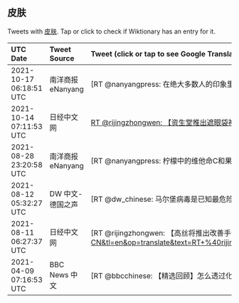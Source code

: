 ## 皮肤 

Tweets with [皮肤](https://en.wiktionary.org/wiki/皮肤). Tap or click to check if Wiktionary has an entry for it.

| UTC Date | Tweet Source | Tweet (click or tap to see Google Translation) |
|:-----------------|:-------------|:------------------|  
| 2021-10-17 06:18:51 UTC | 南洋商报eNanyang | [RT @nanyangpress: 在绝大多数人的印象里，田径运动员几乎都是五大三粗或者是黝黑的皮肤，但是德国女子短跑选手艾丽卡施密特的出现，却改变了人们的这一观点。 https://t.co/WKlNPiuLKK https://t.co/JT3j7a2HDq](https://translate.google.com/?hi=en&tab=TT&sl=zh-CN&tl=en&op=translate&text=RT+%40nanyangpress%3A+%E5%9C%A8%E7%BB%9D%E5%A4%A7%E5%A4%9A%E6%95%B0%E4%BA%BA%E7%9A%84%E5%8D%B0%E8%B1%A1%E9%87%8C%EF%BC%8C%E7%94%B0%E5%BE%84%E8%BF%90%E5%8A%A8%E5%91%98%E5%87%A0%E4%B9%8E%E9%83%BD%E6%98%AF%E4%BA%94%E5%A4%A7%E4%B8%89%E7%B2%97%E6%88%96%E8%80%85%E6%98%AF%E9%BB%9D%E9%BB%91%E7%9A%84%E7%9A%AE%E8%82%A4%EF%BC%8C%E4%BD%86%E6%98%AF%E5%BE%B7%E5%9B%BD%E5%A5%B3%E5%AD%90%E7%9F%AD%E8%B7%91%E9%80%89%E6%89%8B%E8%89%BE%E4%B8%BD%E5%8D%A1%E6%96%BD%E5%AF%86%E7%89%B9%E7%9A%84%E5%87%BA%E7%8E%B0%EF%BC%8C%E5%8D%B4%E6%94%B9%E5%8F%98%E4%BA%86%E4%BA%BA%E4%BB%AC%E7%9A%84%E8%BF%99%E4%B8%80%E8%A7%82%E7%82%B9%E3%80%82+https%3A%2F%2Ft.co%2FWKlNPiuLKK+https%3A%2F%2Ft.co%2FJT3j7a2HDq) |
| 2021-10-14 07:11:53 UTC | 日经中文网 | [RT @rijingzhongwen: 【资生堂推出遮眼袋神器“第二层皮肤”】资生堂新推出的美容产品由两种眼部美容液等组成，使用时按顺序涂抹，15分钟后会形成薄膜遮住眼袋，效果可持续8个小时。目前市面上应对皱纹等的护肤品均以持续使用为前提，资生堂新产品的优势在于迅速生效……ht…](https://translate.google.com/?hi=en&tab=TT&sl=zh-CN&tl=en&op=translate&text=RT+%40rijingzhongwen%3A+%E3%80%90%E8%B5%84%E7%94%9F%E5%A0%82%E6%8E%A8%E5%87%BA%E9%81%AE%E7%9C%BC%E8%A2%8B%E7%A5%9E%E5%99%A8%E2%80%9C%E7%AC%AC%E4%BA%8C%E5%B1%82%E7%9A%AE%E8%82%A4%E2%80%9D%E3%80%91%E8%B5%84%E7%94%9F%E5%A0%82%E6%96%B0%E6%8E%A8%E5%87%BA%E7%9A%84%E7%BE%8E%E5%AE%B9%E4%BA%A7%E5%93%81%E7%94%B1%E4%B8%A4%E7%A7%8D%E7%9C%BC%E9%83%A8%E7%BE%8E%E5%AE%B9%E6%B6%B2%E7%AD%89%E7%BB%84%E6%88%90%EF%BC%8C%E4%BD%BF%E7%94%A8%E6%97%B6%E6%8C%89%E9%A1%BA%E5%BA%8F%E6%B6%82%E6%8A%B9%EF%BC%8C15%E5%88%86%E9%92%9F%E5%90%8E%E4%BC%9A%E5%BD%A2%E6%88%90%E8%96%84%E8%86%9C%E9%81%AE%E4%BD%8F%E7%9C%BC%E8%A2%8B%EF%BC%8C%E6%95%88%E6%9E%9C%E5%8F%AF%E6%8C%81%E7%BB%AD8%E4%B8%AA%E5%B0%8F%E6%97%B6%E3%80%82%E7%9B%AE%E5%89%8D%E5%B8%82%E9%9D%A2%E4%B8%8A%E5%BA%94%E5%AF%B9%E7%9A%B1%E7%BA%B9%E7%AD%89%E7%9A%84%E6%8A%A4%E8%82%A4%E5%93%81%E5%9D%87%E4%BB%A5%E6%8C%81%E7%BB%AD%E4%BD%BF%E7%94%A8%E4%B8%BA%E5%89%8D%E6%8F%90%EF%BC%8C%E8%B5%84%E7%94%9F%E5%A0%82%E6%96%B0%E4%BA%A7%E5%93%81%E7%9A%84%E4%BC%98%E5%8A%BF%E5%9C%A8%E4%BA%8E%E8%BF%85%E9%80%9F%E7%94%9F%E6%95%88%E2%80%A6%E2%80%A6ht%E2%80%A6) |
| 2021-08-28 23:20:58 UTC | 南洋商报eNanyang | [RT @nanyangpress: 柠檬中的维他命C和果酸，具有抗菌、软化及清洁皮肤作用。榨汁后剩下的柠檬皮也特别有用，如果丢弃就实在太可惜了！点击看全文：https://t.co/dboNf49dpo https://t.co/t1q7WUqARr](https://translate.google.com/?hi=en&tab=TT&sl=zh-CN&tl=en&op=translate&text=RT+%40nanyangpress%3A+%E6%9F%A0%E6%AA%AC%E4%B8%AD%E7%9A%84%E7%BB%B4%E4%BB%96%E5%91%BDC%E5%92%8C%E6%9E%9C%E9%85%B8%EF%BC%8C%E5%85%B7%E6%9C%89%E6%8A%97%E8%8F%8C%E3%80%81%E8%BD%AF%E5%8C%96%E5%8F%8A%E6%B8%85%E6%B4%81%E7%9A%AE%E8%82%A4%E4%BD%9C%E7%94%A8%E3%80%82%E6%A6%A8%E6%B1%81%E5%90%8E%E5%89%A9%E4%B8%8B%E7%9A%84%E6%9F%A0%E6%AA%AC%E7%9A%AE%E4%B9%9F%E7%89%B9%E5%88%AB%E6%9C%89%E7%94%A8%EF%BC%8C%E5%A6%82%E6%9E%9C%E4%B8%A2%E5%BC%83%E5%B0%B1%E5%AE%9E%E5%9C%A8%E5%A4%AA%E5%8F%AF%E6%83%9C%E4%BA%86%EF%BC%81%E7%82%B9%E5%87%BB%E7%9C%8B%E5%85%A8%E6%96%87%EF%BC%9Ahttps%3A%2F%2Ft.co%2FdboNf49dpo+https%3A%2F%2Ft.co%2Ft1q7WUqARr) |
| 2021-08-12 05:32:27 UTC | DW 中文- 德国之声 | [RT @dw_chinese: 马尔堡病毒是已知最危险病毒之一。它会感染血液、肝脏和皮肤细胞，从而在人体内迅速强力扩散。https://t.co/3rRuUeWSNp](https://translate.google.com/?hi=en&tab=TT&sl=zh-CN&tl=en&op=translate&text=RT+%40dw_chinese%3A+%E9%A9%AC%E5%B0%94%E5%A0%A1%E7%97%85%E6%AF%92%E6%98%AF%E5%B7%B2%E7%9F%A5%E6%9C%80%E5%8D%B1%E9%99%A9%E7%97%85%E6%AF%92%E4%B9%8B%E4%B8%80%E3%80%82%E5%AE%83%E4%BC%9A%E6%84%9F%E6%9F%93%E8%A1%80%E6%B6%B2%E3%80%81%E8%82%9D%E8%84%8F%E5%92%8C%E7%9A%AE%E8%82%A4%E7%BB%86%E8%83%9E%EF%BC%8C%E4%BB%8E%E8%80%8C%E5%9C%A8%E4%BA%BA%E4%BD%93%E5%86%85%E8%BF%85%E9%80%9F%E5%BC%BA%E5%8A%9B%E6%89%A9%E6%95%A3%E3%80%82https%3A%2F%2Ft.co%2F3rRuUeWSNp) |
| 2021-08-11 06:27:37 UTC | 日经中文网 | [RT @rijingzhongwen: 【高丝将推出改善手部皱纹的美容液】在新冠疫情下，洗手和手指消毒的机会增加，如果手部皮肤干燥，容易形成皱纹。高丝旗下品牌“黛珂”的新产品添加了被认为能有效改善皱纹的烟酰胺。在中国将从11月起开始销售……https://t.co/510Bn6…](https://translate.google.com/?hi=en&tab=TT&sl=zh-CN&tl=en&op=translate&text=RT+%40rijingzhongwen%3A+%E3%80%90%E9%AB%98%E4%B8%9D%E5%B0%86%E6%8E%A8%E5%87%BA%E6%94%B9%E5%96%84%E6%89%8B%E9%83%A8%E7%9A%B1%E7%BA%B9%E7%9A%84%E7%BE%8E%E5%AE%B9%E6%B6%B2%E3%80%91%E5%9C%A8%E6%96%B0%E5%86%A0%E7%96%AB%E6%83%85%E4%B8%8B%EF%BC%8C%E6%B4%97%E6%89%8B%E5%92%8C%E6%89%8B%E6%8C%87%E6%B6%88%E6%AF%92%E7%9A%84%E6%9C%BA%E4%BC%9A%E5%A2%9E%E5%8A%A0%EF%BC%8C%E5%A6%82%E6%9E%9C%E6%89%8B%E9%83%A8%E7%9A%AE%E8%82%A4%E5%B9%B2%E7%87%A5%EF%BC%8C%E5%AE%B9%E6%98%93%E5%BD%A2%E6%88%90%E7%9A%B1%E7%BA%B9%E3%80%82%E9%AB%98%E4%B8%9D%E6%97%97%E4%B8%8B%E5%93%81%E7%89%8C%E2%80%9C%E9%BB%9B%E7%8F%82%E2%80%9D%E7%9A%84%E6%96%B0%E4%BA%A7%E5%93%81%E6%B7%BB%E5%8A%A0%E4%BA%86%E8%A2%AB%E8%AE%A4%E4%B8%BA%E8%83%BD%E6%9C%89%E6%95%88%E6%94%B9%E5%96%84%E7%9A%B1%E7%BA%B9%E7%9A%84%E7%83%9F%E9%85%B0%E8%83%BA%E3%80%82%E5%9C%A8%E4%B8%AD%E5%9B%BD%E5%B0%86%E4%BB%8E11%E6%9C%88%E8%B5%B7%E5%BC%80%E5%A7%8B%E9%94%80%E5%94%AE%E2%80%A6%E2%80%A6https%3A%2F%2Ft.co%2F510Bn6%E2%80%A6) |
| 2021-04-09 07:16:53 UTC | BBC News 中文 | [RT @bbcchinese: 【精选回顾】怎么透过化妆让你的头颅消失不见？看看塞尔维亚的 “皮肤幻术师”是如何做的，你能学会吗？ https://t.co/GKSOOuKGvM](https://translate.google.com/?hi=en&tab=TT&sl=zh-CN&tl=en&op=translate&text=RT+%40bbcchinese%3A+%E3%80%90%E7%B2%BE%E9%80%89%E5%9B%9E%E9%A1%BE%E3%80%91%E6%80%8E%E4%B9%88%E9%80%8F%E8%BF%87%E5%8C%96%E5%A6%86%E8%AE%A9%E4%BD%A0%E7%9A%84%E5%A4%B4%E9%A2%85%E6%B6%88%E5%A4%B1%E4%B8%8D%E8%A7%81%EF%BC%9F%E7%9C%8B%E7%9C%8B%E5%A1%9E%E5%B0%94%E7%BB%B4%E4%BA%9A%E7%9A%84+%E2%80%9C%E7%9A%AE%E8%82%A4%E5%B9%BB%E6%9C%AF%E5%B8%88%E2%80%9D%E6%98%AF%E5%A6%82%E4%BD%95%E5%81%9A%E7%9A%84%EF%BC%8C%E4%BD%A0%E8%83%BD%E5%AD%A6%E4%BC%9A%E5%90%97%EF%BC%9F+https%3A%2F%2Ft.co%2FGKSOOuKGvM) |
